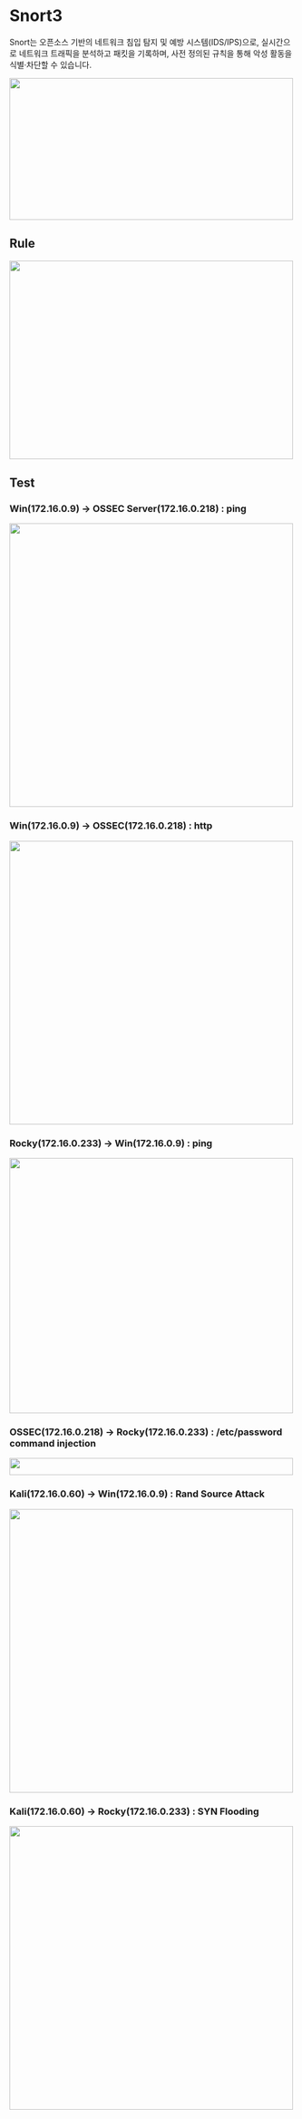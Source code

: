 
# Snort3

Snort는 오픈소스 기반의 네트워크 침입 탐지 및 예방 시스템(IDS/IPS)으로, 실시간으로 네트워크 트래픽을 분석하고 패킷을 기록하며, 사전 정의된 규칙을 통해 악성 활동을 식별·차단할 수 있습니다.

<img src="https://github.com/user-attachments/assets/176849ea-ff4c-4cc4-a168-dab09874375d" width=500 height=250>

## Rule

<img src="https://github.com/user-attachments/assets/f0c39640-1256-4f98-a0ea-1edb27f87436" width=500 height=350>

## Test

### Win(172.16.0.9) -> OSSEC Server(172.16.0.218) : ping

<img src="https://github.com/user-attachments/assets/6d6bf959-d03d-4f54-9a56-4213f5d6f4b0" width=500 height=500>

### Win(172.16.0.9) -> OSSEC(172.16.0.218) : http

<img src="https://github.com/user-attachments/assets/b9a751a9-0f29-40fe-a0ea-81297717bf9a" width=500 height=500>

### Rocky(172.16.0.233) -> Win(172.16.0.9) : ping

<img src="https://github.com/user-attachments/assets/cde1686f-bd49-4a7e-bb63-5b00653abe23" width=500 height=450>

### OSSEC(172.16.0.218) -> Rocky(172.16.0.233) : /etc/password command injection

<img src="https://github.com/user-attachments/assets/d2cc6aad-7a19-4cdc-b250-3603b83b6422" width=500 height=30>

### Kali(172.16.0.60) -> Win(172.16.0.9) : Rand Source Attack

<img src="https://github.com/user-attachments/assets/fc3fa2dd-6248-4be0-9a1d-2d2e283e10ab" width=500 height=500>

### Kali(172.16.0.60) -> Rocky(172.16.0.233) : SYN Flooding

<img src="https://github.com/user-attachments/assets/f91b607a-a60c-4ed9-b727-97b61a8e7005" width=500 height=500>
